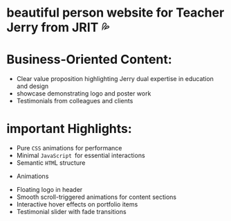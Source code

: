#  beautiful person website for Teacher Jerry from JRIT 💦

# Business-Oriented Content:
- Clear value proposition highlighting Jerry dual expertise in education and design
- showcase demonstrating logo and poster work
- Testimonials from colleagues and clients

# important Highlights:
- Pure `CSS` animations for performance
- Minimal `JavaScript `for essential interactions
- Semantic `HTM`L structure

+ Animations
- Floating logo in header
- Smooth scroll-triggered animations for content sections
- Interactive hover effects on portfolio items
- Testimonial slider with fade transitions
